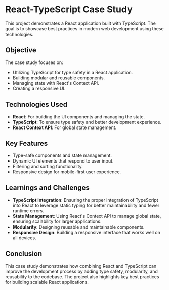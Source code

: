 # React-TypeScript Case Study

This project demonstrates a React application built with TypeScript. The goal is to showcase best practices in modern web development using these technologies.

## Objective

The case study focuses on:
- Utilizing TypeScript for type safety in a React application.
- Building modular and reusable components.
- Managing state with React's Context API.
- Creating a responsive UI.

## Technologies Used

- **React**: For building the UI components and managing the state.
- **TypeScript**: To ensure type safety and better development experience.
- **React Context API**: For global state management.

## Key Features

- Type-safe components and state management.
- Dynamic UI elements that respond to user input.
- Filtering and sorting functionality.
- Responsive design for mobile-first user experience.

## Learnings and Challenges

- **TypeScript Integration**: Ensuring the proper integration of TypeScript into React to leverage static typing for better maintainability and fewer runtime errors.
- **State Management**: Using React's Context API to manage global state, ensuring scalability for larger applications.
- **Modularity**: Designing reusable and maintainable components.
- **Responsive Design**: Building a responsive interface that works well on all devices.

## Conclusion

This case study demonstrates how combining React and TypeScript can improve the development process by adding type safety, modularity, and reusability to the codebase. The project also highlights key best practices for building scalable React applications.

